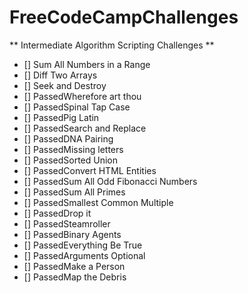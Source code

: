 # FreeCodeCampChallenges 

** Intermediate Algorithm Scripting Challenges **

- [] Sum All Numbers in a Range
- [] Diff Two Arrays
- [] Seek and Destroy
- [] PassedWherefore art thou
- [] PassedSpinal Tap Case
- [] PassedPig Latin
- [] PassedSearch and Replace
- [] PassedDNA Pairing
- [] PassedMissing letters
- [] PassedSorted Union
- [] PassedConvert HTML Entities
- [] PassedSum All Odd Fibonacci Numbers
- [] PassedSum All Primes
- [] PassedSmallest Common Multiple
- [] PassedDrop it
- [] PassedSteamroller
- [] PassedBinary Agents
- [] PassedEverything Be True
- [] PassedArguments Optional
- [] PassedMake a Person
- [] PassedMap the Debris
